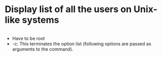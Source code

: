 # Display list of all the users on Unix-like systems

```python -c "print '\n'.join(line.split(':',1)[0] for line in open('/etc/passwd'))"
```

- Have to be root
- -c: This terminates the option list (following options are passed as arguments to the command).
